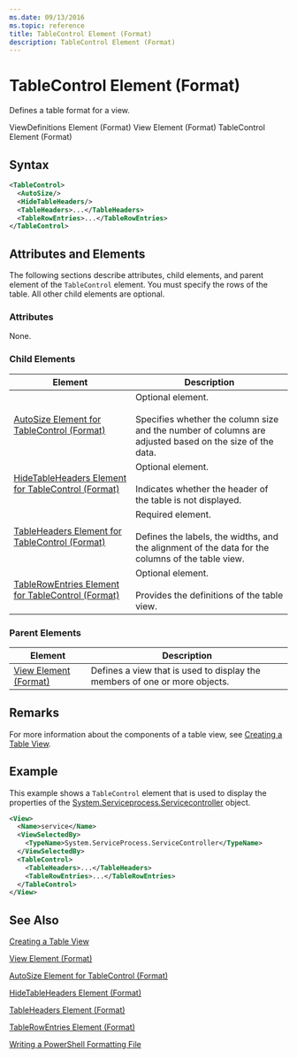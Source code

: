 ```yaml
---
ms.date: 09/13/2016
ms.topic: reference
title: TableControl Element (Format)
description: TableControl Element (Format)
---
```

# TableControl Element (Format)

Defines a table format for a view.

ViewDefinitions Element (Format)
View Element (Format)
TableControl Element (Format)

## Syntax

```xml
<TableControl>
  <AutoSize/>
  <HideTableHeaders/>
  <TableHeaders>...</TableHeaders>
  <TableRowEntries>...</TableRowEntries>
</TableControl>

```

## Attributes and Elements

The following sections describe attributes, child elements, and parent element of the `TableControl` element. You must specify the rows of the table. All other child elements are optional.

### Attributes

None.

### Child Elements

|Element|Description|
|-------------|-----------------|
|[AutoSize Element for TableControl (Format)](./autosize-element-for-tablecontrol-format.md)|Optional element.<br /><br /> Specifies whether the column size and the number of columns are adjusted based on the size of the data.|
|[HideTableHeaders Element for TableControl (Format)](./hidetableheaders-element-format.md)|Optional element.<br /><br /> Indicates whether the header of the table is not displayed.|
|[TableHeaders Element for TableControl (Format)](./tableheaders-element-format.md)|Required element.<br /><br /> Defines the labels, the widths, and the alignment of the data for the columns of the table view.|
|[TableRowEntries Element for TableControl (Format)](./tablerowentries-element-for-tablecontrol-format.md)|Optional element.<br /><br /> Provides the definitions of the table view.|

### Parent Elements

|Element|Description|
|-------------|-----------------|
|[View Element (Format)](./view-element-format.md)|Defines a view that is used to display the members of one or more objects.|

## Remarks

For more information about the components of a table view, see [Creating a Table View](./creating-a-table-view.md).

## Example

This example shows a `TableControl` element that is used to display the properties of the [System.Serviceprocess.Servicecontroller](/dotnet/api/System.ServiceProcess.ServiceController) object.

```xml
<View>
  <Name>service</Name>
  <ViewSelectedBy>
    <TypeName>System.ServiceProcess.ServiceController</TypeName>
  </ViewSelectedBy>
  <TableControl>
    <TableHeaders>...</TableHeaders>
    <TableRowEntries>...</TableRowEntries>
  </TableControl>
</View>

```

## See Also

[Creating a Table View](./creating-a-table-view.md)

[View Element (Format)](./view-element-format.md)

[AutoSize Element for TableControl (Format)](./autosize-element-for-tablecontrol-format.md)

[HideTableHeaders Element (Format)](./hidetableheaders-element-format.md)

[TableHeaders Element (Format)](./tableheaders-element-format.md)

[TableRowEntries Element (Format)](./tablerowentries-element-for-tablecontrol-format.md)

[Writing a PowerShell Formatting File](./writing-a-powershell-formatting-file.md)

